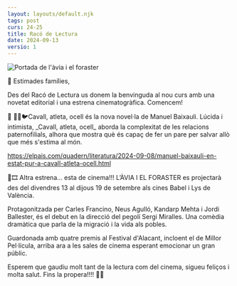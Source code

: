 ```yaml
---
layout: layouts/default.njk
tags: post
curs: 24-25
title: Racó de Lectura
date: 2024-09-13
versio: 1
---
```

![Portada de l'àvia i el foraster](assets/imgs/2024-09-13-cine.jpg)

🌸 Estimades famílies, 

Des del Racó de Lectura us donem la benvinguda al nou curs amb una novetat editorial i una estrena cinematogràfica. Comencem!

 🐎 🏃‍♀️🐦Cavall, atleta, ocell és la nova novel·la de Manuel Baixauli. Lúcida i intimista, \_Cavall, atleta, ocell\_ aborda la complexitat de les relacions paternofilials, alhora que mostra què és capaç de fer un pare per salvar allò que més s'estima al món.

<https://elpais.com/quadern/literatura/2024-09-08/manuel-baixauli-en-estat-pur-a-cavall-atleta-ocell.html>

🎥🎞️ Altra estrena... esta de cinema!!! L’ÀVIA I EL FORASTER es projectarà des del divendres 13 al dijous 19 de setembre als cines Babel i Lys de València.

Protagonitzada per Carles Francino, Neus Agulló, Kandarp Mehta i Jordi Ballester, és el debut en la direcció del pegolí Sergi Miralles. Una comèdia dramàtica que parla de la migració i la vida als pobles. 

Guardonada amb quatre premis al Festival d'Alacant, incloent el de Millor Pel·lícula, arriba ara a les sales de cinema esperant emocionar un gran públic.

Esperem que gaudiu molt tant de la lectura com del cinema, sigueu feliços i molta salut. Fins la propera!!!! 💫✨
